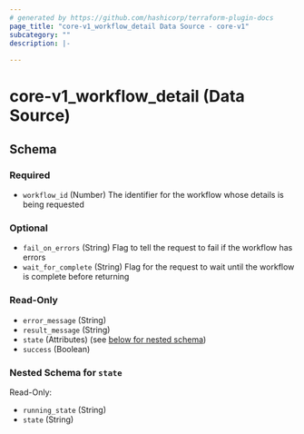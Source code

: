 ```yaml
---
# generated by https://github.com/hashicorp/terraform-plugin-docs
page_title: "core-v1_workflow_detail Data Source - core-v1"
subcategory: ""
description: |-
  
---
```


# core-v1_workflow_detail (Data Source)





<!-- schema generated by tfplugindocs -->
## Schema

### Required

- `workflow_id` (Number) The identifier for the workflow whose details is being requested

### Optional

- `fail_on_errors` (String) Flag to tell the request to fail if the workflow has errors
- `wait_for_complete` (String) Flag for the request to wait until the workflow is complete before returning

### Read-Only

- `error_message` (String)
- `result_message` (String)
- `state` (Attributes) (see [below for nested schema](#nestedatt--state))
- `success` (Boolean)

<a id="nestedatt--state"></a>
### Nested Schema for `state`

Read-Only:

- `running_state` (String)
- `state` (String)
